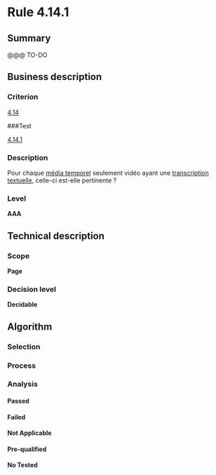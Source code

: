 # Rule 4.14.1

## Summary

@@@ TO-DO

## Business description

### Criterion

[4.14](http://references.modernisation.gouv.fr/sites/default/files/RGAA3_RC2-1/referentiel_technique.htm#crit-4-14)

###Test

[4.14.1](http://references.modernisation.gouv.fr/sites/default/files/RGAA3_RC2-1/referentiel_technique.htm#test-4-14-1)

### Description

Pour chaque <a href="http://references.modernisation.gouv.fr/sites/default/files/RGAA3_RC2-1/glossaire.htm#mMediaTemp">m&eacute;dia temporel</a> seulement vid&eacute;o ayant une <a href="http://references.modernisation.gouv.fr/sites/default/files/RGAA3_RC2-1/glossaire.htm#mTranscriptTextuel">transcription textuelle</a>, celle-ci est-elle pertinente ?

### Level

**AAA**

## Technical description

### Scope

**Page**

### Decision level

**Decidable**

## Algorithm

### Selection

### Process

### Analysis

#### Passed

#### Failed

#### Not Applicable

#### Pre-qualified

#### No Tested 






